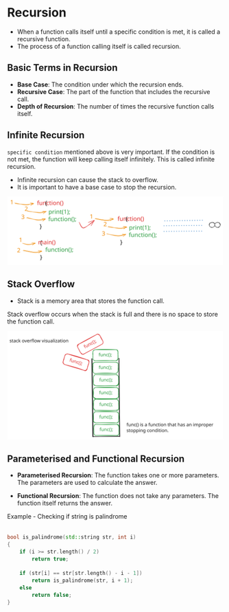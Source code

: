# Recursion

- When a function calls itself until a specific condition is met, it is called a recursive function.
- The process of a function calling itself is called recursion.

## Basic Terms in Recursion

- **Base Case**: The condition under which the recursion ends.
- **Recursive Case**: The part of the function that includes the recursive call.
- **Depth of Recursion**: The number of times the recursive function calls itself.

## Infinite Recursion

`specific condition` mentioned above is very important. If the condition is not met, the function will keep calling itself infinitely. This is called infinite recursion.

- Infinite recursion can cause the stack to overflow.
- It is important to have a base case to stop the recursion.

![Infinite Recursion](./images/infinite_recursion_light.svg)

## Stack Overflow

- Stack is a memory area that stores the function call.

Stack overflow occurs when the stack is full and there is no space to store the function call.

![Stack Overflow](./images/stack_overflow_light.svg)

## Parameterised and Functional Recursion

- **Parameterised Recursion**: The function takes one or more parameters. The parameters are used to calculate the answer.

- **Functional Recursion**: The function does not take any parameters. The function itself returns the answer.

Example - Checking if string is palindrome

```cpp

bool is_palindrome(std::string str, int i)
{
    if (i >= str.length() / 2)
        return true;

    if (str[i] == str[str.length() - i - 1])
        return is_palindrome(str, i + 1);
    else
        return false;
}

```
